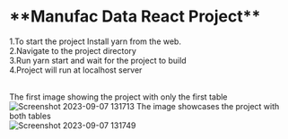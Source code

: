 <h1>**Manufac Data React Project**</h1>
1.To start the project Install yarn from the web.<br>
2.Navigate to the project directory<br>
3.Run yarn start and wait for the project to build<br>
4.Project will run at localhost server<br>

<br>The first image showing the project with only the first table<br>
![Screenshot 2023-09-07 131713](https://github.com/gourman9900/Manufac-Data-React/assets/51453298/6c6d02da-02d2-4deb-9bc2-279764199cca)
The image showcases the project with both tables<br>
![Screenshot 2023-09-07 131749](https://github.com/gourman9900/Manufac-Data-React/assets/51453298/daa5fac4-8e27-4cd8-a92b-7019017215f9)
